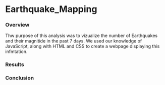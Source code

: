 # Earthquake_Mapping

### Overview
  Thw purpose of this analysis was to vizualize the number of Earthquakes and their magnitide in the past 7 days.
 We used our knowledge of JavaScript, along with HTML and CSS to create a webpage displaying this infmtation.


### Results



### Conclusion
